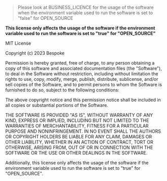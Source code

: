 > Please look at BUSINESS_LICENCE for the usage of the software when the
> environment variable used to run the software is set to "false" for OPEN_SOURCE

**This license only affects the usage of the software if the environment
variable used to run the software is set to "true" for "OPEN_SOURCE"**

MIT License

Copyright (c) 2023 Bespoke

Permission is hereby granted, free of charge, to any person obtaining a copy
of this software and associated documentation files (the "Software"), to deal
in the Software without restriction, including without limitation the rights
to use, copy, modify, merge, publish, distribute, sublicense, and/or sell
copies of the Software, and to permit persons to whom the Software is
furnished to do so, subject to the following conditions:

The above copyright notice and this permission notice shall be included in all
copies or substantial portions of the Software.

THE SOFTWARE IS PROVIDED "AS IS", WITHOUT WARRANTY OF ANY KIND, EXPRESS OR
IMPLIED, INCLUDING BUT NOT LIMITED TO THE WARRANTIES OF MERCHANTABILITY,
FITNESS FOR A PARTICULAR PURPOSE AND NONINFRINGEMENT. IN NO EVENT SHALL THE
AUTHORS OR COPYRIGHT HOLDERS BE LIABLE FOR ANY CLAIM, DAMAGES OR OTHER
LIABILITY, WHETHER IN AN ACTION OF CONTRACT, TORT OR OTHERWISE, ARISING FROM,
OUT OF OR IN CONNECTION WITH THE SOFTWARE OR THE USE OR OTHER DEALINGS IN THE
SOFTWARE.

Additionally, this license only affects the usage of the software if the environment
variable used to run the software is set to "true" for "OPEN_SOURCE".

